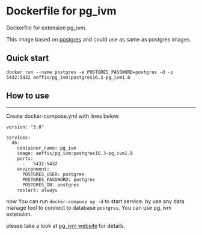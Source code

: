 # Dockerfile for pg_ivm

Dockerfile for extension pg_ivm.

This image based on [postgres](https://hub.docker.com/_/postgres/) and could use as same as postgres images.

## Quick start

```
docker run --name postgres -e POSTGRES_PASSWORD=postgres -d -p 5432:5432 aeffix/pg_ivm:postgres16.3-pg_ivm1.8
```

## How to use

----
Create docker-compose.yml with lines below.
```
version: "3.8"

services:
  db:
    container_name: pg_ivm
    image: aeffix/pg_ivm:postgres16.3-pg_ivm1.8
    ports:
      -   5432:5432
    environment:
      POSTGRES_USER: postgres
      POSTGRES_PASSWORD: postgres
      POSTGRES_DB: postgres
    restart: always
```

now You can run `docker-compose up -d` to start service.
by use any data manage tool to connect to database `postgres`.
You can use pg_ivm extension.

please take a look at [pg_ivm website](https://github.com/sraoss/pg_ivm) for details.